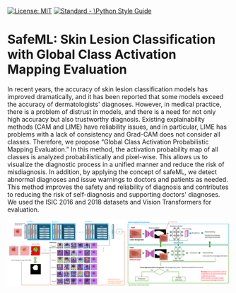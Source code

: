 <p align="left"> </p>
<a href="https://opensource.org/licenses/MIT"><img src="https://img.shields.io/badge/License-MIT-yellow.svg" alt="License: MIT"></a>
<a href="https://standardjs.com"><img src="https://img.shields.io/badge/code_style-standard-brightgreen.svg" alt="Standard - \Python Style Guide"></a>

# SafeML: Skin Lesion Classification with Global Class Activation Mapping Evaluation
In recent years, the accuracy of skin lesion classification models has improved dramatically, and it has been reported that some models exceed the accuracy of dermatologists' diagnoses. However, in medical practice, there is a problem of distrust in models, and there is a need for not only high accuracy but also trustworthy diagnosis. Existing explainability methods (CAM and LIME) have reliability issues, and in particular, LIME has problems with a lack of consistency and Grad-CAM does not consider all classes. Therefore, we propose “Global Class Activation Probabilistic Mapping Evaluation.” In this method, the activation probability map of all classes is analyzed probabilistically and pixel-wise. This allows us to visualize the diagnostic process in a unified manner and reduce the risk of misdiagnosis. In addition, by applying the concept of safeML, we detect abnormal diagnoses and issue warnings to doctors and patients as needed. This method improves the safety and reliability of diagnosis and contributes to reducing the risk of self-diagnosis and supporting doctors' diagnoses. We used the ISIC 2016 and 2018 datasets and Vision Transformers for evaluation.

![Image](./images/explainforsafe.png)

